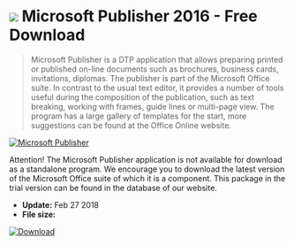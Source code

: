 # ![](https://cdn.softexe.net/static/icon/2/microsoft-publisher-10617.png) Microsoft Publisher 2016 - Free Download

> Microsoft Publisher is a DTP application that allows preparing printed or published on-line documents such as brochures, business cards, invitations, diplomas. The publisher is part of the Microsoft Office suite. In contrast to the usual text editor, it provides a number of tools useful during the composition of the publication, such as text breaking, working with frames, guide lines or multi-page view. The program has a large gallery of templates for the start, more suggestions can be found at the Office Online website.

[![Microsoft Publisher](https://gallery.dpcdn.pl/imgc/Tools/1941/g_-_420x350_1.5_-_x41ab7c17-f9e5-492b-9499-4eef645c5169.png)](https://softexe.net/win/multimedia/graphics-design/microsoft-publisher:pRfpg.html)

Attention!
 The Microsoft Publisher application is not available for download as a standalone program. We encourage you to download the latest version of the Microsoft Office suite of which it is a component. This package in the trial version can be found in the database of our website.


- **Update:** Feb 27 2018
- **File size:** 

[![Download](https://cdn.softexe.net/static/img/download.png)](https://softexe.net/win/multimedia/graphics-design/microsoft-publisher:pRfpg.html)

